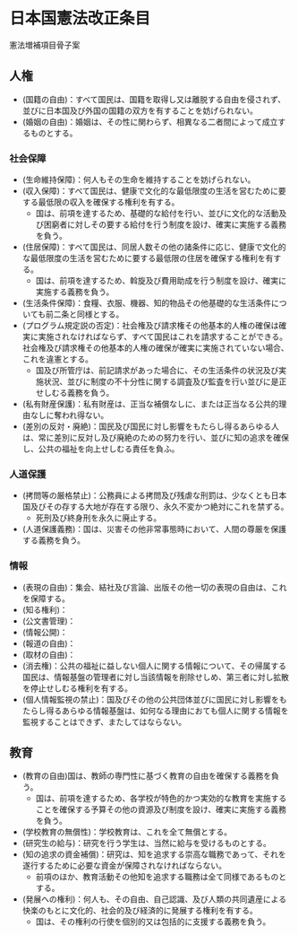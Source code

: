 # 日本国憲法改正条目

憲法増補項目骨子案

## 人権

- (国籍の自由)：すべて国民は、国籍を取得し又は離脱する自由を侵されず、並びに日本国及び外国の国籍の双方を有することを妨げられない。
- (婚姻の自由)：婚姻は、その性に関わらず、相異なる二者間によって成立するものとする。

### 社会保障

- (生命維持保障)：何人もその生命を維持することを妨げられない。
- (収入保障)：すべて国民は、健康で文化的な最低限度の生活を営むために要する最低限の収入を確保する権利を有する。
  - 国は、前項を達するため、基礎的な給付を行い、並びに文化的な活動及び困窮者に対しその要する給付を行う制度を設け、確実に実施する義務を負う。
- (住居保障)：すべて国民は、同居人数その他の諸条件に応じ、健康で文化的な最低限度の生活を営むために要する最低限の住居を確保する権利を有する。
  - 国は、前項を達するため、斡旋及び費用助成を行う制度を設け、確実に実施する義務を負う。
- (生活条件保障)：食糧、衣服、機器、知的物品その他基礎的な生活条件についても前二条と同様とする。
- (プログラム規定説の否定)：社会権及び請求権その他基本的人権の確保は確実に実施されなければならず、すべて国民はこれを請求することができる。社会権及び請求権その他基本的人権の確保が確実に実施されていない場合、これを違憲とする。
  - 国及び所管庁は、前記請求があった場合に、その生活条件の状況及び実施状況、並びに制度の不十分性に関する調査及び監査を行い並びに是正せしむる義務を負う。
- (私有財産保護)：私有財産は、正当な補償なしに、または正当なる公共的理由なしに奪われ得ない。
- (差別の反対・廃絶)：国民及び国民に対し影響をもたらし得るあらゆる人は、常に差別に反対し及び廃絶のための努力を行い、並びに知の追求を確保し、公共の福祉を向上せしむる責任を負ふ。

### 人道保護

- (拷問等の厳格禁止)：公務員による拷問及び残虐な刑罰は、少なくとも日本国及びその存する大地が存在する限り、永久不変かつ絶対にこれを禁ずる。
  - 死刑及び終身刑を永久に廃止する。
- (人道保護義務)：国は、災害その他非常事態時において、人間の尊厳を保護する義務を負う。

### 情報

- (表現の自由)：集会、結社及び言論、出版その他一切の表現の自由は、これを保障する。
- (知る権利)：
- (公文書管理)：
- (情報公開)：
- (報道の自由)：
- (取材の自由)：
- (消去権)：公共の福祉に益しない個人に関する情報について、その帰属する国民は、情報基盤の管理者に対し当該情報を削除せしめ、第三者に対し拡散を停止せしむる権利を有する。
- (個人情報監視の禁止)：国及びその他の公共団体並びに国民に対し影響をもたらし得るあらゆる情報基盤は、如何なる理由におても個人に関する情報を監視することはできず、またしてはならない。

## 教育

- (教育の自由)国は、教師の専門性に基づく教育の自由を確保する義務を負う。
  - 国は、前項を達するため、各学校が特色的かつ実効的な教育を実施することを確保する予算その他の資源及び制度を設け、確実に実施する義務を負う。
- (学校教育の無償性)：学校教育は、これを全て無償とする。
- (研究生の給与)：研究を行う学生は、当然に給与を受けるものとする。
- (知の追求の資金補償)：研究は、知を追求する崇高な職務であって、それを遂行するために必要な資金が保障されなければならない。
  - 前項のほか、教育活動その他知を追求する職務は全て同様であるものとする。
- (発展への権利)：何人も、その自由、自己認識、及び人類の共同遺産による快楽のもとに文化的、社会的及び経済的に発展する権利を有する。
  - 国は、その権利の行使を個別的又は包括的に支援する義務を負う。
